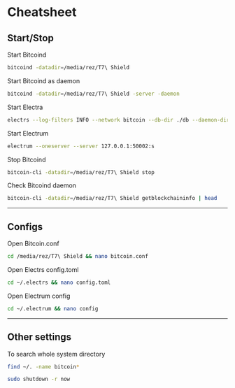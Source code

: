 # Cheatsheet
## Start/Stop
Start Bitcoind
```bash copy
bitcoind -datadir=/media/rez/T7\ Shield
```
Start Bitcoind as daemon
```bash copy
bitcoind -datadir=/media/rez/T7\ Shield -server -daemon
```
Start Electra
```bash copy
electrs --log-filters INFO --network bitcoin --db-dir ./db --daemon-dir /media/rez/T7\ Shield
```
Start Electrum
```bash copy
electrum --oneserver --server 127.0.0.1:50002:s
```
Stop Bitcoind
```bash copy
bitcoin-cli -datadir=/media/rez/T7\ Shield stop
```
Check Bitcoind daemon
```bash copy
bitcoin-cli -datadir=/media/rez/T7\ Shield getblockchaininfo | head
```

---
## Configs
Open Bitcoin.conf
```bash copy
cd /media/rez/T7\ Shield && nano bitcoin.conf
```
Open Electrs config.toml
```bash copy
cd ~/.electrs && nano config.toml 
```
Open Electrum config
```bash copy
cd ~/.electrum && nano config
```

---
## Other settings
To search whole system directory
```bash copy
find ~/. -name bitcoin*
```

```bash copy
sudo shutdown -r now
```

